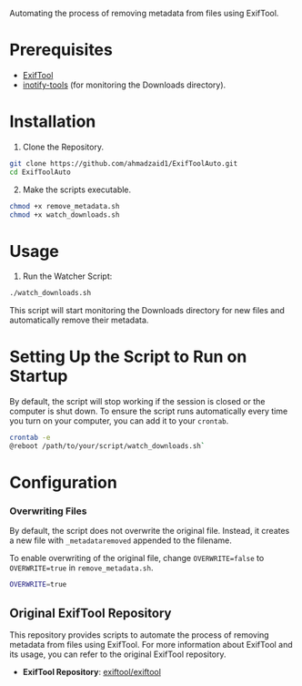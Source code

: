 Automating the process of removing metadata from files using ExifTool.


# Prerequisites
- [ExifTool](https://exiftool.org/)
- [inotify-tools](https://github.com/inotify-tools/inotify-tools)  (for monitoring the Downloads directory).

# Installation
1. Clone the Repository.
```bash
git clone https://github.com/ahmadzaid1/ExifToolAuto.git
cd ExifToolAuto
```
2. Make the scripts executable.
```bash
chmod +x remove_metadata.sh 
chmod +x watch_downloads.sh
```
# Usage 
1. Run the Watcher Script:
```bash 
./watch_downloads.sh
```
This script will start monitoring the Downloads directory for new files and automatically remove their metadata.

# Setting Up the Script to Run on Startup
By default, the script will stop working if the session is closed or the computer is shut down. To ensure the script runs automatically every time you turn on your computer, you can add it to your `crontab`.
```sh
crontab -e
@reboot /path/to/your/script/watch_downloads.sh`
```
# Configuration
### Overwriting Files

By default, the script does not overwrite the original file. Instead, it creates a new file with `_metadataremoved` appended to the filename.

To enable overwriting of the original file, change `OVERWRITE=false` to `OVERWRITE=true` in `remove_metadata.sh`.
```bash
OVERWRITE=true
```
## Original ExifTool Repository

This repository provides scripts to automate the process of removing metadata from files using ExifTool. For more information about ExifTool and its usage, you can refer to the original ExifTool repository.

-   **ExifTool Repository**: [exiftool/exiftool](https://github.com/exiftool/exiftool)
##
